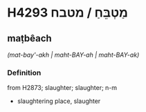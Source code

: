 # H4293 מַטְבֵּחַ / מטבח

## maṭbêach

_(mat-bay'-akh | maht-BAY-ah | maht-BAY-ak)_

### Definition

from H2873; slaughter; slaughter; n-m

- slaughtering place, slaughter
